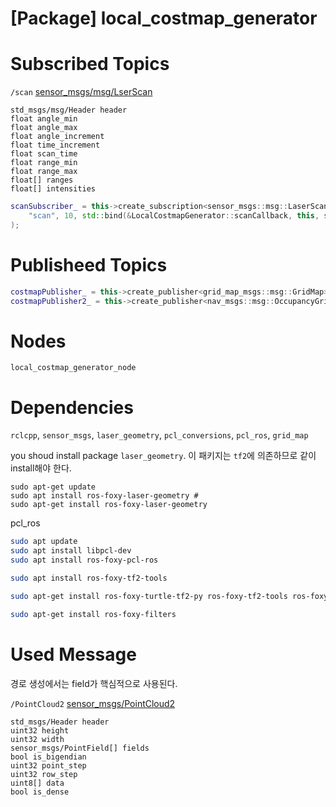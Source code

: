 # [Package] local_costmap_generator

# Subscribed Topics

`/scan` [sensor_msgs/msg/LserScan](https://docs.ros2.org/latest/api/sensor_msgs/msg/LaserScan.html)

```
std_msgs/msg/Header header
float angle_min
float angle_max
float angle_increment
float time_increment
float scan_time
float range_min
float range_max
float[] ranges
float[] intensities
```

```cpp
scanSubscriber_ = this->create_subscription<sensor_msgs::msg::LaserScan>(
    "scan", 10, std::bind(&LocalCostmapGenerator::scanCallback, this, std::placeholders::_1)
);
```

# Publisheed Topics

```cpp
costmapPublisher_ = this->create_publisher<grid_map_msgs::msg::GridMap>("costmap_topic", 10);
costmapPublisher2_ = this->create_publisher<nav_msgs::msg::OccupancyGrid>("costmap_topic_oc", 10);
```

# Nodes

`local_costmap_generator_node`

# Dependencies

`rclcpp`, `sensor_msgs`, `laser_geometry`, `pcl_conversions`, `pcl_ros`, `grid_map`

you shoud install package `laser_geometry`. 이 패키지는 `tf2`에 의존하므로 같이 install해야 한다.

```
sudo apt-get update
sudo apt install ros-foxy-laser-geometry #
sudo apt-get install ros-foxy-laser-geometry
```

pcl_ros

```bash
sudo apt update
sudo apt install libpcl-dev
sudo apt install ros-foxy-pcl-ros
```

```bash
sudo apt install ros-foxy-tf2-tools
```

```bash
sudo apt-get install ros-foxy-turtle-tf2-py ros-foxy-tf2-tools ros-foxy-tf-transformations
```

```bash
sudo apt-get install ros-foxy-filters
```

# Used Message

경로 생성에서는 field가 핵심적으로 사용된다.

`/PointCloud2` [sensor_msgs/PointCloud2](http://docs.ros.org/en/noetic/api/sensor_msgs/html/msg/PointCloud2.html)

```
std_msgs/Header header
uint32 height
uint32 width
sensor_msgs/PointField[] fields
bool is_bigendian
uint32 point_step
uint32 row_step
uint8[] data
bool is_dense
```
